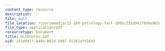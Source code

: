 ```yaml
---
content_type: resource
description: ''
file: null
file_location: /coursemedia/12-109-petrology-fall-2005/231d941f849e062d508755382afd1643_Oct6notes.pdf
file_type: application/pdf
resourcetype: Document
title: Oct6notes.pdf
uid: 231d941f-849e-062d-5087-55382afd1643
---
```

